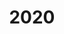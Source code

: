 ---
title: 2020
menu:
  sidebar:
    name: 2020
    identifier: 2020-presentations
    parent: presentations
    weight: 300
---